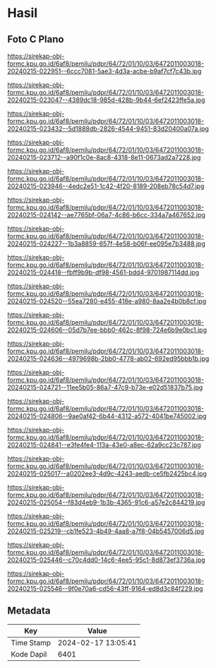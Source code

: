 # Hasil

## Foto C Plano

https://sirekap-obj-formc.kpu.go.id/6af8/pemilu/pdpr/64/72/01/10/03/6472011003018-20240215-022951--6ccc7081-5ae3-4d3a-acbe-b9af7cf7c43b.jpg

https://sirekap-obj-formc.kpu.go.id/6af8/pemilu/pdpr/64/72/01/10/03/6472011003018-20240215-023047--4389dc18-985d-428b-9b44-6ef2423ffe5a.jpg

https://sirekap-obj-formc.kpu.go.id/6af8/pemilu/pdpr/64/72/01/10/03/6472011003018-20240215-023432--5d1888db-2826-4544-9451-83d20400a07a.jpg

https://sirekap-obj-formc.kpu.go.id/6af8/pemilu/pdpr/64/72/01/10/03/6472011003018-20240215-023712--a90f1c0e-8ac8-4318-8e11-0673ad2a7228.jpg

https://sirekap-obj-formc.kpu.go.id/6af8/pemilu/pdpr/64/72/01/10/03/6472011003018-20240215-023946--4edc2e51-1c42-4f20-8189-208eb78c54d7.jpg

https://sirekap-obj-formc.kpu.go.id/6af8/pemilu/pdpr/64/72/01/10/03/6472011003018-20240215-024142--ae7765bf-06a7-4c86-b6cc-334a7a467652.jpg

https://sirekap-obj-formc.kpu.go.id/6af8/pemilu/pdpr/64/72/01/10/03/6472011003018-20240215-024227--1b3a8859-657f-4e58-b06f-ee095e7b3488.jpg

https://sirekap-obj-formc.kpu.go.id/6af8/pemilu/pdpr/64/72/01/10/03/6472011003018-20240215-024418--fbff9b9b-df98-4561-bdd4-9701987114dd.jpg

https://sirekap-obj-formc.kpu.go.id/6af8/pemilu/pdpr/64/72/01/10/03/6472011003018-20240215-024520--55ea7280-e455-418e-a980-8aa2e4b0b8cf.jpg

https://sirekap-obj-formc.kpu.go.id/6af8/pemilu/pdpr/64/72/01/10/03/6472011003018-20240215-024606--05d7b7ee-bbb0-462c-8f98-724e6b9e0bc1.jpg

https://sirekap-obj-formc.kpu.go.id/6af8/pemilu/pdpr/64/72/01/10/03/6472011003018-20240215-024636--4979698b-2bb0-4778-ab02-692ed95bbb1b.jpg

https://sirekap-obj-formc.kpu.go.id/6af8/pemilu/pdpr/64/72/01/10/03/6472011003018-20240215-024721--11ee5b05-86a7-47c9-b73e-e02d51837b75.jpg

https://sirekap-obj-formc.kpu.go.id/6af8/pemilu/pdpr/64/72/01/10/03/6472011003018-20240215-024806--9ae0af42-6b44-4312-a572-4041be745002.jpg

https://sirekap-obj-formc.kpu.go.id/6af8/pemilu/pdpr/64/72/01/10/03/6472011003018-20240215-024841--e3fe4fe4-113a-43e0-a8ec-62a9cc23c787.jpg

https://sirekap-obj-formc.kpu.go.id/6af8/pemilu/pdpr/64/72/01/10/03/6472011003018-20240215-025017--a0202ee3-4d9c-4243-aedb-ce5fb2425bc4.jpg

https://sirekap-obj-formc.kpu.go.id/6af8/pemilu/pdpr/64/72/01/10/03/6472011003018-20240215-025054--f83d4eb9-1b3b-4365-91c6-a57e2c844219.jpg

https://sirekap-obj-formc.kpu.go.id/6af8/pemilu/pdpr/64/72/01/10/03/6472011003018-20240215-025219--cb1fe523-4b49-4aa8-a7f8-04b5457006d5.jpg

https://sirekap-obj-formc.kpu.go.id/6af8/pemilu/pdpr/64/72/01/10/03/6472011003018-20240215-025446--c70c4dd0-14c6-4ee5-95c1-8d873ef3736a.jpg

https://sirekap-obj-formc.kpu.go.id/6af8/pemilu/pdpr/64/72/01/10/03/6472011003018-20240215-025546--9f0e70a6-cd56-43ff-9164-ed8d3c84f229.jpg


## Metadata

| Key        | Value               |
| ---------- | ------------------- |
| Time Stamp | 2024-02-17 13:05:41 |
| Kode Dapil | 6401                |



